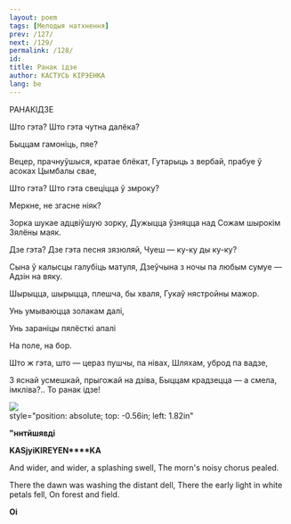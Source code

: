 ```yaml
---
layout: poem
tags: [Мелодыя натхнення]
prev: /127/
next: /129/
permalink: /128/
id: 
title: Ранак ідзе
author: КАСТУСЬ КІРЭЕНКА
lang: be
---
```



 
РАНАКІДЗЕ

Што гэта? Што гэта чутна далёка?

Быццам гамоніць, пяе?

Вецер, прачнуўшыся, кратае блёкат, Гутарыць з вербай, прабуе ў асоках Цымбалы свае,

Што гэта? Што гэта свеціцца ў змроку?

Меркне, не згасне ніяк?

Зорка шукае адцвіўшую зорку, Дужыцца ўзняцца над Сожам шырокім Зялёны маяк.

Дзе гэта? Дзе гэта песня зязюляй, Чуеш — ку-ку ды ку-ку?

Сына ў калысцы галубіць матуля, Дзеўчына з ночы па любым сумуе — Адзін на вяку.

Шырыцца, шырыцца, плешча, бы хваля, Гукаў нястройны мажор.

Унь умываюцца золакам далі,

Унь зараніцы пялёсткі апалі

На поле, на бор.

Што ж гэта, што — цераз пушчы, па нівах, Шляхам, уброд па вадзе,

3 яснай усмешкай, прыгожай на дзіва, Быццам крадзецца — а смела, імкліва?.. To ранак ідзе!

![](2022-%D0%9C%D1%96%D0%BD%D1%81%D0%BA-%D0%BB%D1%83%D1%87%D0%BD%D0%B0%D1%81%D1%86%D1%8C-%D0%BC%D1%96%D0%BA%D0%BE%D0%BB%D0%B0-%D0%BC%D1%8F%D1%82%D0%BB%D1%96%D1%86%D0%BA%D1%96_html_b342028c57a4c3b3.jpg)  
style="position: absolute; top: -0.56in; left: 1.82in"

**"ннтйшявді**

**KASjyiK****IREYE****N****KA**

And wider, and wider, a splashing swell, The morn's noisy chorus pealed.

There the dawn was washing the distant dell, There the early light in white petals fell, On forest and field.

**Oi**

